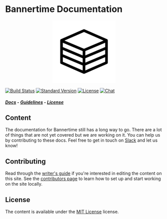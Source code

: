 # Bannertime Documentation

<p style="text-align: center">
  <img src="src/assets/bannertime-logo.png" alt="Bannertime Logo" width="200" />
<p style="text-align: center">

[![Build Status][1]][2]
[![Standard Version][3]][4]
[![License][5]][6]
[![Chat][7]][8]

##### [Docs][9] - [Guidelines][10] - [License][6]

## Content

The documentation for Bannertime still has a long way to go. There are a lot
of things that are not yet covered but we are working on it. You can help us
by contributing to these docs. Feel free to get in touch on [Slack][8] and
let us know!

## Contributing

Read through the [writer's guide][10] if you're interested in editing the
content on this site. See the [contributors page][10] to learn how to set up and
start working on the site locally.

## License

The content is available under the [MIT License][6] license.

[1]: https://secure.travis-ci.org/bannertime/bannertime.github.io.svg
[2]: http://travis-ci.org/bannertime/bannertime.github.io
[3]: https://img.shields.io/badge/release-standard%20version-brightgreen.svg
[4]: https://github.com/conventional-changelog/standard-version
[5]: http://img.shields.io/badge/license-MIT-brightgreen.svg
[6]: https://bannertime.github.io/license
[7]: http://img.shields.io/badge/chat-online-brightgreen.svg
[8]: https://bannertime.herokuapp.com/
[9]: https://bannertime.github.io/
[10]: https://bannertime.github.io/guides/contributing
